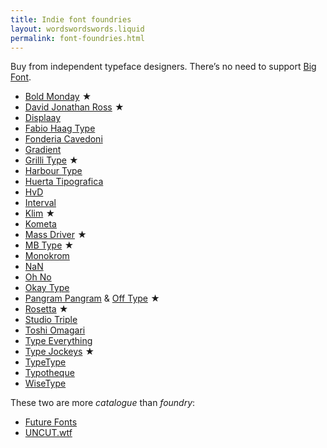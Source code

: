 ```yaml
---
title: Indie font foundries
layout: wordswordswords.liquid
permalink: font-foundries.html
---
```


Buy from independent typeface designers. There’s no need to support
<a href="https://qz.com/2068310/what-monotypes-purchase-of-hoeflerco-means-to-font-designers" target="_blank">Big
Font</a>.

<style>
	.star-marker::before {
		color: var(--color-fg-2);
		content: '★' / 'starred';
		margin-inline: 0.3em;
	}
</style>

- [Bold Monday](https://www.boldmonday.com)<span class="star-marker"></span>
- [David Jonathan Ross](https://djr.com)<span class="star-marker"></span>
- [Displaay](https://displaay.net)
- [Fabio Haag Type](https://fabiohaagtype.com/en)
- [Fonderia Cavedoni](https://www.fonderiacavedoni.com)
- [Gradient](https://www.wearegradient.net)
- [Grilli Type](https://www.grillitype.com)<span class="star-marker"></span>
- [Harbour Type](https://www.harbortype.com)
- [Huerta Tipografica](https://huertatipografica.com)
- [HvD](https://www.hvdfonts.com)
- [Interval](https://intervaltype.com)
- [Klim](http://klim.co.nz)<span class="star-marker"></span>
- [Kometa](https://www.kometa.xyz)
- [Mass Driver](https://www.mass-driver.com)<span class="star-marker"></span>
- [MB Type](https://mbtype.com)<span class="star-marker"></span>
- [Monokrom](https://monokrom.no)
- [NaN](https://www.nan.xyz)
- [Oh No](https://ohnotype.co)
- [Okay Type](https://okaytype.com)
- [Pangram Pangram](https://pangrampangram.com) &
  [Off Type](https://off-type.com)<span class="star-marker"></span>
- [Rosetta](https://rosettatype.com)<span class="star-marker"></span>
- [Studio Triple](https://studiotriple.fr)
- [Toshi Omagari](https://tosche.net)
- [Type Everything](https://typeverything.com)
- [Type Jockeys](https://typejockeys.com)<span class="star-marker"></span>
- [TypeType](https://typetype.org)
- [Typotheque](https://www.typotheque.com)
- [WiseType](https://wisetype.nl)

These two are more _catalogue_ than _foundry_:

- [Future Fonts](https://www.futurefonts.xyz)
- [<span class="caps">UNCUT</span>.wtf](https://uncut.wtf)
